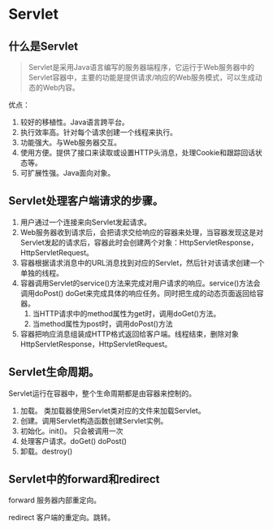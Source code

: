 # Servlet

## 什么是Servlet
> Servlet是采用Java语言编写的服务器端程序，它运行于Web服务器中的Servlet容器中，主要的功能是提供请求/响应的Web服务模式，可以生成动态的Web内容。

优点：
1. 较好的移植性。Java语言跨平台。
2. 执行效率高。针对每个请求创建一个线程来执行。
3. 功能强大。与Web服务器交互。
4. 使用方便。提供了接口来读取或设置HTTP头消息，处理Cookie和跟踪回话状态等。
5. 可扩展性强。Java面向对象。

## Servlet处理客户端请求的步骤。
1. 用户通过一个连接来向Servlet发起请求。
2. Web服务器收到请求后，会把请求交给响应的容器来处理，当容器发现这是对Servlet发起的请求后，容器此时会创建两个对象：HttpServletResponse，HttpServletRequest。
3. 容器根据请求消息中的URL消息找到对应的Servlet，然后针对该请求创建一个单独的线程。
4. 容器调用Servlet的service()方法来完成对用户请求的响应。service()方法会调用doPost() doGet来完成具体的响应任务。同时把生成的动态页面返回给容器。
    1. 当HTTP请求中的method属性为get时，调用doGet()方法。
    2. 当method属性为post时，调用doPost()方法
5. 容器把响应消息组装成HTTP格式返回给客户端。线程结束，删除对象HttpServletResponse，HttpServletRequest。

## Servlet生命周期。
Servlet运行在容器中，整个生命周期都是由容器来控制的。
1. 加载。 类加载器使用Servlet类对应的文件来加载Servlet。
2. 创建。调用Servlet构造函数创建Servlet实例。
3. 初始化。init()。 只会被调用一次
4. 处理客户请求。doGet() doPost()
5. 卸载。destroy()

## Servlet中的forward和redirect
forward 服务器内部重定向。

redirect 客户端的重定向。跳转。
